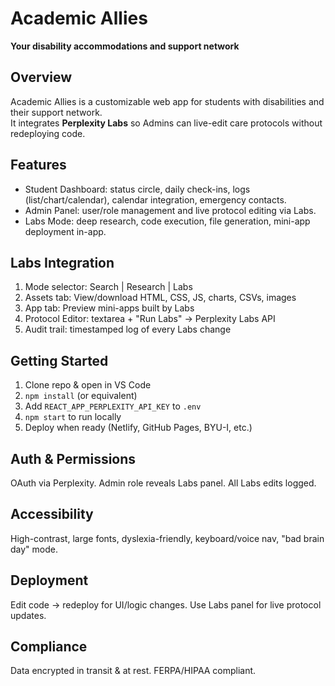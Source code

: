 # Academic Allies

**Your disability accommodations and support network**

## Overview

Academic Allies is a customizable web app for students with disabilities and their support network.  
It integrates **Perplexity Labs** so Admins can live-edit care protocols without redeploying code.

## Features

- Student Dashboard: status circle, daily check-ins, logs (list/chart/calendar), calendar integration, emergency contacts.  
- Admin Panel: user/role management and live protocol editing via Labs.  
- Labs Mode: deep research, code execution, file generation, mini-app deployment in-app.

## Labs Integration

1. Mode selector: Search | Research | Labs  
2. Assets tab: View/download HTML, CSS, JS, charts, CSVs, images  
3. App tab: Preview mini-apps built by Labs  
4. Protocol Editor: textarea + "Run Labs" → Perplexity Labs API  
5. Audit trail: timestamped log of every Labs change

## Getting Started

1. Clone repo & open in VS Code  
2. `npm install` (or equivalent)  
3. Add `REACT_APP_PERPLEXITY_API_KEY` to `.env`  
4. `npm start` to run locally  
5. Deploy when ready (Netlify, GitHub Pages, BYU-I, etc.)

## Auth & Permissions

OAuth via Perplexity. Admin role reveals Labs panel. All Labs edits logged.

## Accessibility

High-contrast, large fonts, dyslexia-friendly, keyboard/voice nav, "bad brain day" mode.

## Deployment

Edit code → redeploy for UI/logic changes. Use Labs panel for live protocol updates.

## Compliance

Data encrypted in transit & at rest. FERPA/HIPAA compliant.